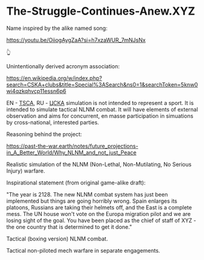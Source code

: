 # The-Struggle-Continues-Anew.XYZ

Name inspired by the alike named song:

https://youtu.be/OiiogAygZaA?si=h7xzaWUR_7mNJsNx

&#128070;

Unintentionally derived acronym association:

https://en.wikipedia.org/w/index.php?search=CSKA+clubs&title=Special%3ASearch&ns0=1&searchToken=5knw0wi4qzkqhvcp11essn6p6

EN - [TSCA](https://en.wikipedia.org/w/index.php?search=CSKA+clubs&title=Special%3ASearch&ns0=1&searchToken=5knw0wi4qzkqhvcp11essn6p6), RU - [ЦСКА](https://ru.wikipedia.org/wiki/%D0%A6%D0%A1%D0%9A%D0%90_(%D0%B7%D0%BD%D0%B0%D1%87%D0%B5%D0%BD%D0%B8%D1%8F)) simulation is not intended to represent a sport.  It is intended to simulate tactical NLNM combat. It will have elements of external observation and aims for concurrent, en masse participation in simuations by cross-national, interested parties. 

Reasoning behind the project:

https://past-the-war.earth/notes/future_projections-in_A_Better_World/Why_NLNM_and_not_just_Peace

Realistic simulation of the NLNM (Non-Lethal, Non-Mutilating, No Serious Injury) warfare.

Inspirational statement (from original game-alike draft):

"The year is 2128.  The new NLNM combat system has just been implemented but things are going horribly wrong.  Spain enlarges its platoons, Russians are taking their helmets off, and the East is a complete mess.  The UN house won't vote on the Europa migration pilot and we are losing sight of the goal.  You have been placed as the chief of staff of XYZ - the one country that is determined to get it done."

Tactical (boxing version) NLNM combat.

Tactical non-piloted mech warfare in separate engagements.
